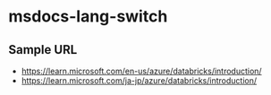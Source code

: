 # msdocs-lang-switch

## Sample URL

- <https://learn.microsoft.com/en-us/azure/databricks/introduction/>
- <https://learn.microsoft.com/ja-jp/azure/databricks/introduction/>
